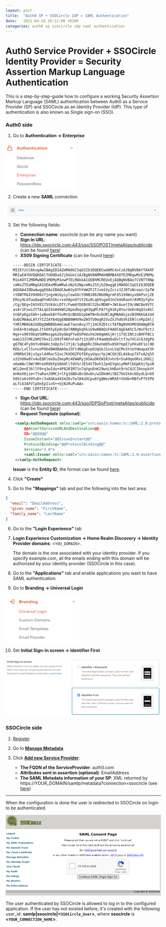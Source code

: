 ```yaml
---
layout: post
title:  "Auth0 SP + SSOCircle IdP = SAML Authentication"
date:   2021-04-18 20:12:00 +0100
categories: auth0 sp ssocircle idp saml authentication
---
```

# Auth0 Service Provider + SSOCircle Identity Provider = Security Assertion Markup Language Authentication

This is a step-by-step-guide how to configure a working Security Assertion Markup Language (SAML)
authentication between Auth0 as a Service Provider (SP) and SSOCircle as an Identity Provider (IdP).
This type of authentication is also known as Single sign-on (SSO).

### Auth0 side

1. Go to **Authentication -> Enterprise**

![Authentication Enterprise](/assets/2021-04-18-auth0-sp-ssocircle-idp-saml-configuration/auth-enterprise.png)

2. Create a new **SAML** connection

![SAML](/assets/2021-04-18-auth0-sp-ssocircle-idp-saml-configuration/saml.png)

3. Set the following fields:
    * **Connection name**: ssocircle (can be any name you want)
    * **Sign In URL**: https://idp.ssocircle.com:443/sso/SSOPOST/metaAlias/publicidp (can be found
      [here](https://www.ssocircle.com/en/idp-tips-tricks/public-idp-configuration/))
    * **X509 Signing Certificate** (can be found
      [here](https://www.ssocircle.com/en/idp-tips-tricks/public-idp-configuration/)):
    ```
    -----BEGIN CERTIFICATE-----
    MIIEYzCCAkugAwIBAgIDIAZmMA0GCSqGSIb3DQEBCwUAMC4xCzAJBgNVBAYTAkRF
    MRIwEAYDVQQKDAlTU09DaXJjbGUxCzAJBgNVBAMMAkNBMB4XDTE2MDgwMzE1MDMy
    M1oXDTI2MDMwNDE1MDMyM1owPTELMAkGA1UEBhMCREUxEjAQBgNVBAoTCVNTT0Np
    cmNsZTEaMBgGA1UEAxMRaWRwLnNzb2NpcmNsZS5jb20wggEiMA0GCSqGSIb3DQEB
    AQUAA4IBDwAwggEKAoIBAQCAwWJyOYhYmWZF2TJvm1VyZccs3ZJ0TsNcoazr2pTW
    cY8WTRbIV9d06zYjngvWibyiylewGXcYONB106ZNUdNgrmFd5194Wsyx6bPvnjZE
    ERny9LOfuwQaqDYeKhI6c+veXApnOfsY26u9Lqb9sga9JnCkUGRaoVrAVM3yfghv
    /Cg/QEg+I6SVES75tKdcLDTt/FwmAYDEBV8l52bcMDNF+JWtAuetI9/dWCBe9VTC
    asAr2Fxw1ZYTAiqGI9sW4kWS2ApedbqsgH3qqMlPA7tg9iKy8Yw/deEn0qQIx8Gl
    VnQFpDgzG9k+jwBoebAYfGvMcO/BDXD2pbWTN+DvbURlAgMBAAGjezB5MAkGA1Ud
    EwQCMAAwLAYJYIZIAYb4QgENBB8WHU9wZW5TU0wgR2VuZXJhdGVkIENlcnRpZmlj
    YXRlMB0GA1UdDgQWBBQhAmCewE7aonAvyJfjImCRZDtccTAfBgNVHSMEGDAWgBTA
    1nEA+0za6ppLItkOX5yEp8cQaTANBgkqhkiG9w0BAQsFAAOCAgEAAhC5/WsF9ztJ
    Hgo+x9KV9bqVS0MmsgpG26yOAqFYwOSPmUuYmJmHgmKGjKrj1fdCINtzcBHFFBC1
    maGJ33lMk2bM2THx22/O93f4RFnFab7t23jRFcF0amQUOsDvltfJw7XCal8JdgPU
    g6TNC4Fy9XYv0OAHc3oDp3vl1Yj8/1qBg6Rc39kehmD5v8SKYmpE7yFKxDF1ol9D
    KDG/LvClSvnuVP0b4BWdBAA9aJSFtdNGgEvpEUqGkJ1osLVqCMvSYsUtHmapaX3h
    iM9RbX38jsSgsl44Rar5Ioc7KXOOZFGfEKyyUqucYpjWCOXJELAVAzp7XTvA2q55
    u31hO0w8Yx4uEQKlmxDuZmxpMz4EWARyjHSAuDKEW1RJvUr6+5uA9qeOKxLiKN1j
    o6eWAcl6Wr9MreXR9kFpS6kHllfdVSrJES4ST0uh1Jp4EYgmiyMmFCbUpKXifpsN
    WCLDenE3hllF0+q3wIdu+4P82RIM71n7qVgnDnK29wnLhHDat9rkC62CIbonpkVY
    mnReX0jze+7twRanJOMCJ+lFg16BDvBcG8u0n/wIDkHHitBI7bU1k6c6DydLQ+69
    h8SCo6sO9YuD+/3xAGKad4ImZ6vTwlB4zDCpu6YgQWocWRXE+VkOb+RBfvP755PU
    aLfL63AFVlpOnEpIio5++UjNJRuPuAA=
    -----END CERTIFICATE-----
    ```
    * **Sign Out URL**: https://idp.ssocircle.com:443/sso/IDPSloPost/metaAlias/publicidp (can be
      found [here](https://www.ssocircle.com/en/idp-tips-tricks/public-idp-configuration/))
   * **Request Template (optional)**:

   ```xml
    <samlp:AuthnRequest xmlns:samlp="urn:oasis:names:tc:SAML:2.0:protocol"
        @@AssertServiceURLAndDestination@@
        ID="@@ID@@"
        IssueInstant="@@IssueInstant@@"
        ProtocolBinding="@@ProtocolBinding@@" 
        Version="2.0">
        <saml:Issuer xmlns:saml="urn:oasis:names:tc:SAML:2.0:assertion">urn:auth0:YOUR_TENANT:ssocircle</saml:Issuer>
    </samlp:AuthnRequest>
   ```
   **Issuer** is the **Entity ID**, the format can be
   found [here](https://auth0.com/docs/protocols/saml-protocol/saml-identity-provider-configuration-settings#entity-id).

4. Click **"Create"**

5. Go to the **"Mappings"** tab and put the following into the text area:
```json
{
  "email": "EmailAddress",
  "given_name": "FirstName",
  "family_name": "LastName"
}
```

6. Go to the **"Login Experience"** tab

7. **Login Experience Customization -> Home Realm Discovery -> Identity Provider domains**: 
   <`YOU_DOMAIN`>.

   The domain is the one associated with your identity provider. If you specify example.com, all the
   emails ending with this domain will be authorized by your identity provider (SSOCircle in this
   case).

8. Go to the **"Applications"** tab and enable applications you want to have SAML authentication.

9. Go to **Branding -> Universal Login**

![Branding Universal Login](/assets/2021-04-18-auth0-sp-ssocircle-idp-saml-configuration/universal-login.png)

10. Set **Initial Sign-in screen -> Identifier First**

![Identifier First](/assets/2021-04-18-auth0-sp-ssocircle-idp-saml-configuration/identifier-first.png)

### SSOCircle side

1. [Register](https://idp.ssocircle.com/sso/UI/Login)

2. Go to **[Manage Metadata](https://idp.ssocircle.com/sso/hos/ManageSPMetadata.jsp)**

3. Click **[Add new Service Provider](https://idp.ssocircle.com/sso/hos/SPMetaInter.jsp)**:
    * **The FQDN of the ServiceProvider**: auth0.com
    * **Attributes sent in assertion (optional)**: EmailAddress
    * **The SAML Metadata information of your SP**: XML returned
      by https://YOUR_DOMAIN/samlp/metadata?connection=ssocircle 
      (see [here](https://auth0.com/docs/protocols/saml-protocol/saml-identity-provider-configuration-settings#metadata))

---

When the configuration is done the user is redirected to SSOCircle on login to be authenticated.

![SAML SSO](/assets/2021-04-18-auth0-sp-ssocircle-idp-saml-configuration/saml-sso.png)

The user authenticated by SSOCircle is allowed to log in to the configured application. If the user
has not existed before, it's created with the following user_id: **samlp|ssocircle|<`SSOCircle_User`>**, 
where **ssocircle** is **<`YOUR_CONNECTION_NAME`>**.